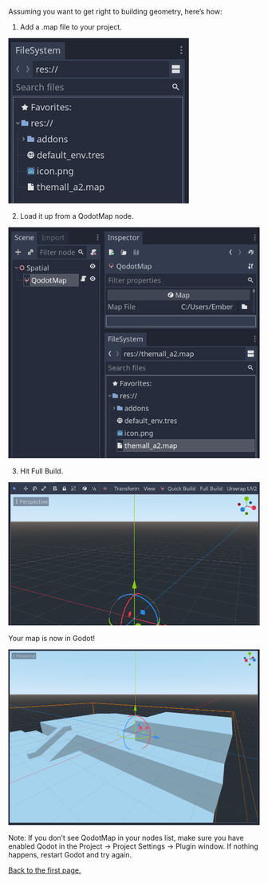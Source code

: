 Assuming you want to get right to building geometry, here’s how:

1. Add a .map file to your project.

![](images/02-file.png)

2. Load it up from a QodotMap node.

![](images/02-qodotmap.png)

3. Hit Full Build.

![](images/02-full-build.png)

Your map is now in Godot!

![](images/02-final-result.png)

Note: If you don’t see QodotMap in your nodes list, make sure you have enabled Qodot in the Project → Project Settings → Plugin window. If nothing happens, restart Godot and try again.

[Back to the first page.](00-intro.md)
